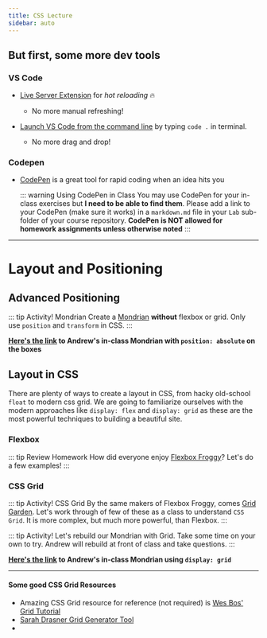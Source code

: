 ```yaml
---
title: CSS Lecture
sidebar: auto
---
```


## But first, some more dev tools

### VS Code

- [Live Server Extension](https://marketplace.visualstudio.com/items?itemName=ritwickdey.LiveServer) for _hot reloading_ :fire:
  - No more manual refreshing!
- [Launch VS Code from the command line](https://code.visualstudio.com/docs/setup/mac#_launching-from-the-command-line) by typing `code .` in terminal.

  - No more drag and drop!

### Codepen

- [CodePen](https://codepen.io/) is a great tool for rapid coding when an idea hits you

  ::: warning Using CodePen in Class
  You may use CodePen for your in-class exercises but <b>I need to be able to find them</b>. Please add a link to your CodePen (make sure it works) in a `markdown.md` file in your `Lab` sub-folder of your course repository.
  <b>CodePen is NOT allowed for homework assignments unless otherwise noted</b>
  :::

---

# Layout and Positioning

## Advanced Positioning

::: tip Activity! Mondrian
Create a [Mondrian](https://www.google.com/search?q=mondrian+layout&rlz=1C5CHFA_enUS720US720&sxsrf=ACYBGNSqRbQMunUGuJ9eafsv3Hm4dfnVeg:1581699889166&source=lnms&tbm=isch&sa=X&ved=2ahUKEwjls6Ogw9HnAhVjg-AKHRr7DI0Q_AUoAXoECA4QAw&biw=1440&bih=722) <b>without</b> flexbox or grid. Only use `position` and `transform` in CSS.
:::

<b>[Here's the link](https://codepen.io/andrew_levinson/pen/NWqxmog) to Andrew's in-class Mondrian with `position: absolute` on the boxes</b>

## Layout in CSS

There are plenty of ways to create a layout in CSS, from hacky old-school `float` to modern css grid. We are going to familiarize ourselves with the modern approaches like `display: flex` and `display: grid` as these are the most powerful techniques to building a beautiful site.

### Flexbox

::: tip Review Homework
How did everyone enjoy [Flexbox Froggy](http://flexboxfroggy.com/)?
Let's do a few examples!
:::

### CSS Grid

::: tip Activity! CSS Grid
By the same makers of Flexbox Froggy, comes [Grid Garden](https://cssgridgarden.com/). Let's work through of few of these as a class to understand `CSS Grid`. It is more complex, but much more powerful, than Flexbox.
:::

::: tip Activity!
Let's rebuild our Mondrian with Grid. Take some time on your own to try. Andrew will rebuild at front of class and take questions.
:::

<b>[Here's the link](https://codepen.io/andrew_levinson/pen/RwPrdzv) to Andrew's in-class Mondrian using `display: grid`</b>

---

#### Some good CSS Grid Resources

- Amazing CSS Grid resource for reference (not required) is [Wes Bos' Grid Tutorial](https://cssgrid.io/)
- [Sarah Drasner Grid Generator Tool](https://cssgrid-generator.netlify.com/)
-

<!--
### Layout Fun

:::tip Get Started on Homework!
Let's have some fun with layout to create a newspaper front page. Use transforms and positions, display: flex, and display: grid to create 3 different layouts that are thematically the same. Create a `.md` file that explains your process and how the 3 different approaches compared to each other. What was easier? What was harder? Which do you prefer?
::: -->

<!-- https://developer.mozilla.org/en-US/docs/Web/CSS/color_value#colors_table -->

<!-- https://developer.mozilla.org/en-US/docs/Learn/CSS/Styling_text/Fundamentals -->
<!-- https://learn.shayhowe.com/html-css/working-with-typography/ -->

<!-- https://codepen.io/jorgecardoso/post/exercises-css-positioning -->

<!-- mondrian with transforms, grid, flex -->

<!-- https://css-tricks.com/almanac/properties/t/transform-origin/ -->

<!-- :::tip Get Started on Homework!
Let's have some fun with layout to create a newspaper front page. Use transforms and positions, display: flex, and display: grid to create 3 different layouts that are thematically the same. Create a `.md` file that explains your process and how the 3 different approaches compared to each other. What was easier? What was harder? Which do you prefer?
::: -->
